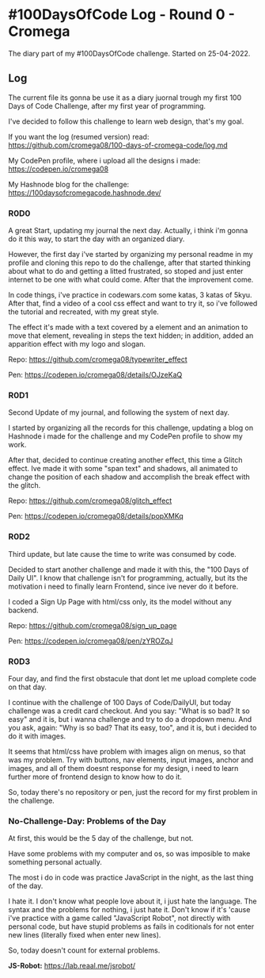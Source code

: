 # #100DaysOfCode Log - Round 0 - Cromega

The diary part of my #100DaysOfCode challenge. Started on 25-04-2022.

## Log

The current file its gonna be use it as a diary juornal trough my first 100 Days of Code Challenge, after my first year of programming.

I've decided to follow this challenge to learn web design, that's my goal.

If you want the log (resumed version) read: https://github.com/cromega08/100-days-of-cromega-code/log.md

My CodePen profile, where i upload all the designs i made: https://codepen.io/cromega08

My Hashnode blog for the challenge: https://100daysofcromegacode.hashnode.dev/

### R0D0
 
A great Start, updating my journal the next day. Actually, i think i'm gonna do it this way, to start the day with an organized diary. 
 
However, the first day i've started by organizing my personal readme in my profile and cloning this repo to do the challenge, after that started thinking about what to do and getting a litted frustrated, so stoped and just enter internet to be one with what could come. After that the improvement come.
 
In code things, i've practice in codewars.com some katas, 3 katas of 5kyu. After that, find a video of a cool css effect and want to try it, so i've followed the tutorial and recreated, with my great style.

The effect it's made with a text covered by a element and an animation to move that element, revealing in steps the text hidden; in addition, added an apparition effect with my logo and slogan.

Repo: https://github.com/cromega08/typewriter_effect

Pen: https://codepen.io/cromega08/details/OJzeKaQ

### R0D1

Second Update of my journal, and following the system of next day.

I started by organizing all the records for this challenge, updating a blog on Hashnode i made for the challenge and my CodePen profile to show my work.

After that, decided to continue creating another effect, this time a Glitch effect. Ive made it with some "span text" and shadows, all animated to change the position of each shadow and accomplish the break effect with the glitch.

Repo: https://github.com/cromega08/glitch_effect

Pen: https://codepen.io/cromega08/details/popXMKq

### R0D2

Third update, but late cause the time to write was consumed by code.

Decided to start another challenge and made it with this, the "100 Days of Daily UI". I know that challenge isn't for programming, actually, but its the motivation i need to finally learn Frontend, since ive never do it before.

I coded a Sign Up Page with html/css only, its the model without any backend.

Repo: https://github.com/cromega08/sign_up_page

Pen: https://codepen.io/cromega08/pen/zYROZqJ

### R0D3

Four day, and find the first obstacule that dont let me upload complete code on that day.

I continue with the challenge of 100 Days of Code/DailyUI, but today challenge was a credit card checkout. And you say: "What is so bad? It so easy" and it is, but i wanna challenge and try to do a dropdown menu. And you ask, again: "Why is so bad? That its easy, too", and it is, but i decided to do it with images.

It seems that html/css have problem with images align on menus, so that was my problem. Try with buttons, nav elements, input images, anchor and images, and all of them doesnt response for my design, i need to learn further more of frontend design to know how to do it.

So, today there's no repository or pen, just the record for my first problem in the challenge.

### No-Challenge-Day: Problems of the Day

At first, this would be the 5 day of the challenge, but not.

Have some problems with my computer and os, so was imposible to make something personal actually.

The most i do in code was practice JavaScript in the night, as the last thing of the day. 

I hate it. I don't know what people love about it, i just hate the language. The syntax and the problems for nothing, i just hate it. Don't know if it's 'cause i've practice with a game called "JavaScript Robot", not directly with personal code, but have stupid problems as fails in coditionals for not enter new lines (literally fixed when enter new lines).

So, today doesn't count for external problems.

**JS-Robot:** https://lab.reaal.me/jsrobot/
